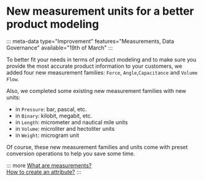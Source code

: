 # New measurement units for a better product modeling
::: meta-data type="Improvement" features="Measurements, Data Governance" available="19th of March"
:::

To better fit your needs in terms of product modeling and to make sure you provide the most accurate product information to your customers, we added four new measurement families: `Force`, `Angle`,`Capacitance` and `Volume Flow`.

Also, we completed some existing new measurement families with new units:
- in `Pressure`: bar, pascal, etc.
- in `Binary`: kilobit, megabit, etc.
- in `Length`: micrometer and nautical mile units
- in `Volume`: microliter and hectoliter units
- in `Weight`: microgram unit

Of course, these new measurement families and units come with preset conversion operations to help you save some time.

::: more
[What are measurements?](../articles/what-about-measurements.html)  
[How to create an attribute?](../articles/manage-your-attributes.html#add-attributes-validation-parameters)
:::
